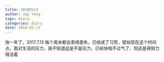 ```yaml
---
title: 20180513
author: Jay Yang
tags: diary
categories: diary
date: 2018-05-13
---
```


快一年了，2017.7.13
每个周末都会患得患失，已经成了习惯，譬如现在这个时间点，面对生活的压力，我不知道这是不是压力，已经快喘不过气了，但还是得努力得活着
